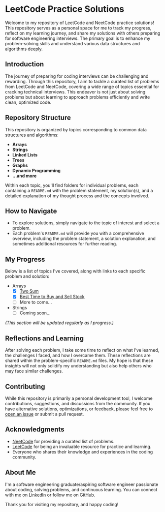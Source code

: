# LeetCode Practice Solutions

Welcome to my repository of LeetCode and NeetCode practice solutions! This repository serves as a personal space for me to track my progress, reflect on my learning journey, and share my solutions with others preparing for software engineering interviews. The primary goal is to enhance my problem-solving skills and understand various data structures and algorithms deeply.

## Introduction

The journey of preparing for coding interviews can be challenging and rewarding. Through this repository, I aim to tackle a curated list of problems from LeetCode and NeetCode, covering a wide range of topics essential for cracking technical interviews. This endeavor is not just about solving problems but about learning to approach problems efficiently and write clean, optimized code.

## Repository Structure

This repository is organized by topics corresponding to common data structures and algorithms:
- **Arrays**
- **Strings**
- **Linked Lists**
- **Trees**
- **Graphs**
- **Dynamic Programming**
- **...and more**

Within each topic, you'll find folders for individual problems, each containing a `README.md` with the problem statement, my solution(s), and a detailed explanation of my thought process and the concepts involved.

## How to Navigate

- To explore solutions, simply navigate to the topic of interest and select a problem.
- Each problem's `README.md` will provide you with a comprehensive overview, including the problem statement, a solution explanation, and sometimes additional resources for further reading.

## My Progress

Below is a list of topics I've covered, along with links to each specific problem and solution:

- Arrays
  - [x] [Two Sum](./Array_String/TwoSum/README.md)
  - [x] [Best Time to Buy and Sell Stock](./Array_String/ValidAnagram/README.md)
  - [ ] More to come...

- Strings
  - [ ] Coming soon...

_(This section will be updated regularly as I progress.)_

## Reflections and Learning

After solving each problem, I take some time to reflect on what I've learned, the challenges I faced, and how I overcame them. These reflections are shared within the problem-specific `README.md` files. My hope is that these insights will not only solidify my understanding but also help others who may face similar challenges.

## Contributing

While this repository is primarily a personal development tool, I welcome contributions, suggestions, and discussions from the community. If you have alternative solutions, optimizations, or feedback, please feel free to [open an issue](https://github.com/yourusername/leetcode-practice/issues) or submit a pull request.

## Acknowledgments

- [NeetCode](https://neetcode.io/) for providing a curated list of problems.
- [LeetCode](https://leetcode.com/) for being an invaluable resource for practice and learning.
- Everyone who shares their knowledge and experiences in the coding community.

## About Me

I'm a software engineering graduate/aspiring software engineer passionate about coding, solving problems, and continuous learning. You can connect with me on [LinkedIn](https://www.linkedin.com/in/omersiton/) or follow me on [GitHub](https://github.com/sositon).

Thank you for visiting my repository, and happy coding!
